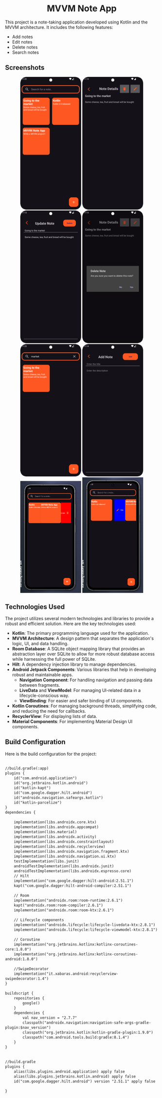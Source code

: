 <h1 align="center" id="title">MVVM Note App</h1>

<p>This project is a note-taking application developed using Kotlin and the MVVM architecture. It includes the following features:</p>
<ul>
  <li>Add notes</li>
  <li>Edit notes</li>
  <li>Delete notes</li>
  <li>Search notes</li>
</ul>

<h2>Screenshots</h2>
<p align="center">
  <img src="screenshots/1.png" alt="Screenshot 1" width="200">
  <img src="screenshots/2.png" alt="Screenshot 2" width="200">
  <img src="screenshots/3.png" alt="Screenshot 3" width="200">
<img src="screenshots/4.png" alt="Screenshot 4" width="200">
<img src="screenshots/5.png" alt="Screenshot 5" width="200">
<img src="screenshots/6.png" alt="Screenshot 6" width="200">
<img src="screenshots/7.png" alt="Screenshot 7" width="200">
<img src="screenshots/8.png" alt="Screenshot 8" width="200">

</p>


<h2>Technologies Used</h2>

<p>The project utilizes several modern technologies and libraries to provide a robust and efficient solution. Here are the key technologies used:</p>
<ul>
  <li><strong>Kotlin</strong>: The primary programming language used for the application.</li>
  <li><strong>MVVM Architecture</strong>: A design pattern that separates the application's logic, UI, and data handling.</li>
  <li><strong>Room Database</strong>: A SQLite object mapping library that provides an abstraction layer over SQLite to allow for more robust database access while harnessing the full power of SQLite.</li>
  <li><strong>Hilt</strong>: A dependency injection library to manage dependencies.</li>
  <li><strong>Android Jetpack Components</strong>: Various libraries that help in developing robust and maintainable apps.
    <ul>
      <li><strong>Navigation Component</strong>: For handling navigation and passing data between fragments.</li>
      <li><strong>LiveData</strong> and <strong>ViewModel</strong>: For managing UI-related data in a lifecycle-conscious way.</li>
      <li><strong>ViewBinding</strong>: For easier and safer binding of UI components.</li>
    </ul>
  </li>
  <li><strong>Kotlin Coroutines</strong>: For managing background threads, simplifying code, and reducing the need for callbacks.</li>
  <li><strong>RecyclerView</strong>: For displaying lists of data.</li>
  <li><strong>Material Components</strong>: For implementing Material Design UI components.</li>
</ul>


<h2>Build Configuration</h2>

<p>Here is the build configuration for the project:</p>

<pre>
<code>
//build.gradle(:app)
plugins {
    id("com.android.application")
    id("org.jetbrains.kotlin.android")
    id("kotlin-kapt")
    id("com.google.dagger.hilt.android")
    id("androidx.navigation.safeargs.kotlin")
    id("kotlin-parcelize")
}
dependencies {

    implementation(libs.androidx.core.ktx)
    implementation(libs.androidx.appcompat)
    implementation(libs.material)
    implementation(libs.androidx.activity)
    implementation(libs.androidx.constraintlayout)
    implementation(libs.androidx.recyclerview)
    implementation(libs.androidx.navigation.fragment.ktx)
    implementation(libs.androidx.navigation.ui.ktx)
    testImplementation(libs.junit)
    androidTestImplementation(libs.androidx.junit)
    androidTestImplementation(libs.androidx.espresso.core)
    // Hilt
    implementation("com.google.dagger:hilt-android:2.51.1")
    kapt("com.google.dagger:hilt-android-compiler:2.51.1")
    
    // Room
    implementation("androidx.room:room-runtime:2.6.1")
    kapt("androidx.room:room-compiler:2.6.1")
    implementation("androidx.room:room-ktx:2.6.1")

    // Lifecycle components
    implementation("androidx.lifecycle:lifecycle-livedata-ktx:2.8.1")
    implementation("androidx.lifecycle:lifecycle-viewmodel-ktx:2.8.1")

    // Coroutine
    implementation("org.jetbrains.kotlinx:kotlinx-coroutines-core:1.8.0")
    implementation("org.jetbrains.kotlinx:kotlinx-coroutines-android:1.8.0")
    
    //SwipeDecorator
    implementation("it.xabaras.android:recyclerview-swipedecorator:1.4")
}

buildscript {
    repositories {
        google()
    }
    dependencies {
        val nav_version = "2.7.7"
        classpath("androidx.navigation:navigation-safe-args-gradle-plugin:$nav_version")
        classpath("org.jetbrains.kotlin:kotlin-gradle-plugin:1.9.0")
        classpath("com.android.tools.build:gradle:8.1.4")
    }
}


//build.gradle
plugins {
    alias(libs.plugins.android.application) apply false
    alias(libs.plugins.jetbrains.kotlin.android) apply false
    id("com.google.dagger.hilt.android") version "2.51.1" apply false
    
}

       
